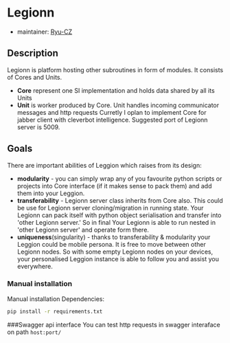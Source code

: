 # Legionn

* maintainer: [Ryu-CZ](https://github.com/Ryu-CZ)

## Description

Legionn is platform hosting other subroutines in form of modules. It consists of Cores and Units.
* **Core** represent one SI implementation and holds data shared by all its Units
* **Unit** is worker produced by Core. Unit handles incoming communicator messages and http requests
Curretly I oplan to implement Core for jabber client with cleverbot intelligence.
Suggested port of Legionn server is 5009.

## Goals
There are important abilities of Leggion which raises from its design:
* **modularity** - you can simply wrap any of you favourite python scripts or projects into Core interface (if it makes sense to pack them) and add them into your Leggion.
* **transferability** - Legionn server class inherits from Core also. This could be use for Legionn server cloning/migration in running state. Your Legionn can pack itself with python object serialisation and transfer into 'other Legionn server.' So in final Your Legionn is able to run nested in 'other Legionn server' and operate form there.
* **uniqueness**(singularity) - thanks to transferability & modularity your Leggion could be mobile persona. It is free to move between other Legionn nodes. So with some empty Legionn nodes on your devices, your personalised Leggion instance is able to follow you and assist you everywhere.

### Manual installation 
Manual installation Dependencies:
```bash
pip install -r requirements.txt
```

###Swagger api interface
You can test http requests in swagger interaface on path `host:port/`
